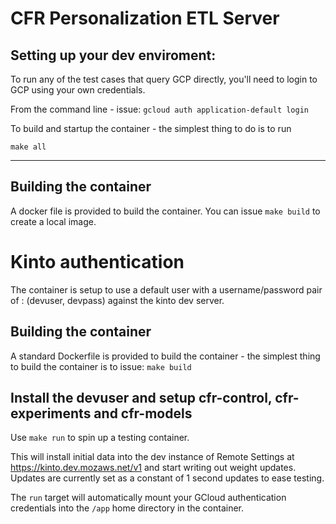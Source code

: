 # CFR Personalization ETL Server

## Setting up your dev enviroment:

To run any of the test cases that query GCP directly, you'll need to
login to GCP using your own credentials.

From the command line - issue: `gcloud auth application-default login`


To build and startup the container - the simplest thing to do is to
run

```
make all
```

---

## Building the container

A docker file is provided to build the container.  You can issue 
`make build` to create a local image.


# Kinto authentication

The container is setup to use a default user with a username/password
pair of : (devuser, devpass) against the kinto dev server.


## Building the container

A standard Dockerfile is provided to build the container - the
simplest thing to build the container is to issue: `make build`


## Install the devuser and setup cfr-control, cfr-experiments and cfr-models

Use `make run` to spin up a testing container.

This will install initial data into the dev instance of Remote
Settings at https://kinto.dev.mozaws.net/v1 and start writing out
weight updates.  Updates are currently set as a constant of 1 second
updates to ease testing.

The `run` target will automatically mount your GCloud authentication
credentials into the `/app` home directory in the container.
